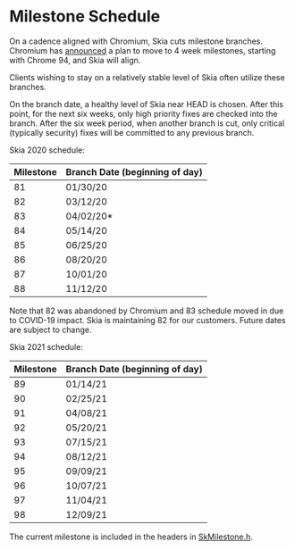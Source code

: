 Milestone Schedule
==================

On a cadence aligned with Chromium, Skia cuts milestone branches.
Chromium has
[announced](https://blog.chromium.org/2021/03/speeding-up-release-cycle.html) a
plan to move to 4 week milestones, starting with Chrome 94, and Skia will align.

Clients wishing to stay on a relatively stable level of Skia often utilize these
branches.

On the branch date, a healthy level of Skia near HEAD is chosen.  After this
point, for the next six weeks, only high priority fixes are checked into the branch.
After the six week period, when another branch is cut, only critical (typically
security) fixes will be committed to any previous branch.

Skia 2020 schedule:

  Milestone | Branch Date (beginning of day)
  ----------|-------------------------------
  81        | 01/30/20
  82        | 03/12/20
  83        | 04/02/20*
  84        | 05/14/20
  85        | 06/25/20
  86        | 08/20/20
  87        | 10/01/20
  88        | 11/12/20

Note that 82 was abandoned by Chromium and 83 schedule moved in due to COVID-19 impact.
Skia is maintaining 82 for our customers. Future dates are subject to change.

Skia 2021 schedule:

  Milestone | Branch Date (beginning of day)
  ----------|-------------------------------
  89        | 01/14/21
  90        | 02/25/21
  91        | 04/08/21
  92        | 05/20/21
  93        | 07/15/21
  94        | 08/12/21
  95        | 09/09/21
  96        | 10/07/21
  97        | 11/04/21
  98        | 12/09/21


The current milestone is included in the headers in
[SkMilestone.h](https://skia.googlesource.com/skia/+/master/include/core/SkMilestone.h).

